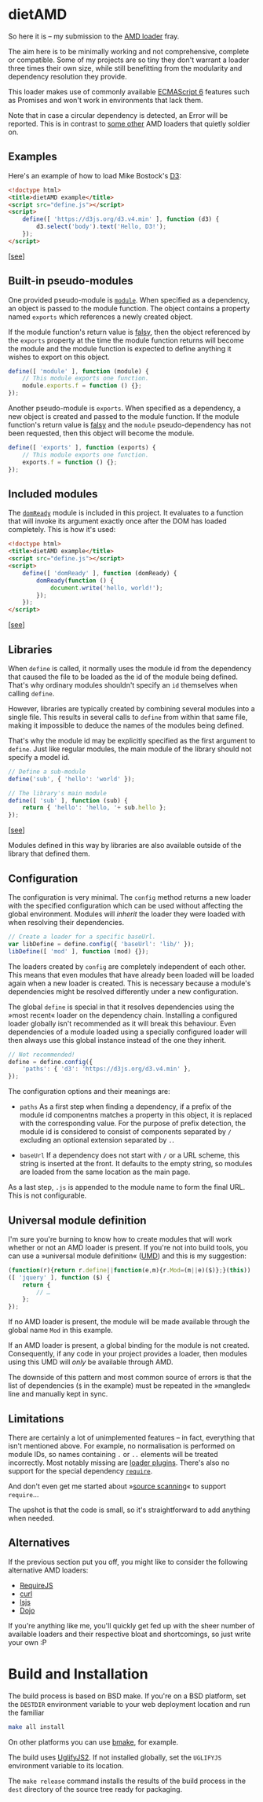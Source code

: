 dietAMD
=======

So here it is – my submission to the [AMD loader][AMD] fray.

The aim here is to be minimally working and not comprehensive, complete or
compatible. Some of my projects are so tiny they don't warrant a loader
three times their own size, while still benefitting from the modularity and
dependency resolution they provide.

This loader makes use of commonly available [ECMAScript 6][ES6] features
such as Promises and won't work in environments that lack them.

Note that in case a circular dependency is detected, an Error will be
reported. This is in contrast to [some other][CYC] AMD loaders that quietly
soldier on.


Examples
--------

Here's an example of how to load Mike Bostock's [D3](https://d3js.org/):

```html
<!doctype html>
<title>dietAMD example</title>
<script src="define.js"></script>
<script>
    define([ 'https://d3js.org/d3.v4.min' ], function (d3) {
        d3.select('body').text('Hello, D3!');
    });
</script>
```
\[[see](examples/hello-d3.html)\]


Built-in pseudo-modules
-----------------------

One provided pseudo-module is [`module`][CJS]. When specified as a
dependency, an object is passed to the module function. The object contains
a property named `exports` which references a newly created object.

If the module function's return value is [falsy][FLS], then the object
referenced by the `exports` property at the time the module function
returns will become the module and the module function is expected to
define anything it wishes to export on this object.

```js
define([ 'module' ], function (module) {
    // This module exports one function.
    module.exports.f = function () {};
});
```


Another pseudo-module is `exports`. When specified as a dependency, a new
object is created and passed to the module function. If the module
function's return value is [falsy][FLS] and the `module` pseudo-dependency
has not been requested, then this object will become the module.

```js
define([ 'exports' ], function (exports) {
    // This module exports one function.
    exports.f = function () {};
});
```


Included modules
----------------

The [`domReady`][DR] module is included in this project. It evaluates to a
function that will invoke its argument exactly once after the DOM has
loaded completely. This is how it's used:

```html
<!doctype html>
<title>dietAMD example</title>
<script src="define.js"></script>
<script>
    define([ 'domReady' ], function (domReady) {
        domReady(function () {
            document.write('hello, world!');
        });
    });
</script>
```
\[[see](examples/domReady.html)\]



Libraries
---------

When `define` is called, it normally uses the module id from the dependency
that caused the file to be loaded as the id of the module being defined.
That's why ordinary modules shouldn't specify an `id` themselves when
calling `define`.

However, libraries are typically created by combining several modules into
a single file. This results in several calls to `define` from within that
same file, making it impossible to deduce the names of the modules being
defined.

That's why the module id may be explicitly specified as the first argument
to `define`. Just like regular modules, the main module of the library
should not specify a model id.

```js
// Define a sub-module
define('sub', { 'hello': 'world' });

// The library's main module
define([ 'sub' ], function (sub) {
    return { 'hello': 'hello, '+ sub.hello };
});
```
\[[see](examples/lib.html)\]

Modules defined in this way by libraries are also available outside of the
library that defined them.


Configuration
-------------

The configuration is very minimal. The `config` method returns a new loader
with the specified configuration which can be used without affecting the
global environment. Modules will *inherit* the loader they were loaded with
when resolving their dependencies.

```js
// Create a loader for a specific baseUrl.
var libDefine = define.config({ 'baseUrl': 'lib/' });
libDefine([ 'mod' ], function (mod) {});
```

The loaders created by `config` are completely independent of each other.
This means that even modules that have already been loaded will be loaded
again when a new loader is created. This is necessary because a module's
dependencies might be resolved differently under a new configuration.

The global `define` is special in that it resolves dependencies using the
»most recent« loader on the dependency chain. Installing a configured
loader globally isn't recommended as it will break this behaviour. Even
dependencies of a module loaded using a specially configured loader will
then always use this global instance instead of the one they inherit.

```js
// Not recommended!
define = define.config({
    'paths': { 'd3': 'https://d3js.org/d3.v4.min' },
});
```


The configuration options and their meanings are:

* `paths`
  As a first step when finding a dependency, if a prefix of the module id
  componentns matches a property in this object, it is replaced with the
  corresponding value. For the purpose of prefix detection, the module id
  is considered to consist of components separated by `/` excluding an
  optional extension separated by `.`.

* `baseUrl`
  If a dependency does not start with `/` or a URL scheme, this string is
  inserted at the front. It defaults to the empty string, so modules are
  loaded from the same location as the main page.

As a last step, `.js` is appended to the module name to form the final URL.
This is not configurable.


Universal module definition
---------------------------

I'm sure you're burning to know how to create modules that will work
whether or not an AMD loader is present. If you're not into build tools,
you can use a »universal module definition« ([UMD][UMD]) and this is my
suggestion:

```js
(function(r){return r.define||function(e,m){r.Mod=(m||e)($)};}(this))
([ 'jquery' ], function ($) {
    return {
        // …
    };
});
```

If no AMD loader is present, the module will be made available through the
global name `Mod` in this example.

If an AMD loader is present, a global binding for the module is not
created. Consequently, if any code in your project provides a loader, then
modules using this UMD will *only* be available through AMD.

The downside of this pattern and most common source of errors is that the
list of dependencies (`$` in the example) must be repeated in the »mangled«
line and manually kept in sync.


Limitations
-----------

There are certainly a lot of unimplemented features – in fact, everything
that isn't mentioned above. For example, no normalisation is performed on
module IDs, so names containing `.` or `..` elements will be treated
incorrectly. Most notably missing are [loader plugins][PLUG]. There's also
no support for the special dependency [`require`][REQ0].

And don't even get me started about »[source scanning][REQ1]« to support
`require`…

The upshot is that the code is small, so it's straightforward to add
anything when needed.


Alternatives
------------

If the previous section put you off, you might like to consider the
following alternative AMD loaders:

* [RequireJS](http://requirejs.org/)
* [curl](https://github.com/cujojs/curl)
* [lsjs](https://github.com/zazl/lsjs)
* [Dojo](http://dojotoolkit.org/)

If you're anything like me, you'll quickly get fed up with the sheer number
of available loaders and their respective bloat and shortcomings, so just
write your own :P


[AMD]:  https://github.com/amdjs/amdjs-api/blob/master/AMD.md
[CJS]:  http://www.requirejs.org/docs/api.html#cjsmodule
[CYC]:  http://www.requirejs.org/docs/api.html#circular
[DR]:   http://www.requirejs.org/docs/api.html#pageload
[ES6]:  http://www.ecma-international.org/ecma-262/6.0/
[FLS]:  https://github.com/requirejs/requirejs/wiki/Differences-between-the-simplified-CommonJS-wrapper-and-standard-AMD-define#how-does-it-work
[PLUG]: https://github.com/amdjs/amdjs-api/blob/master/LoaderPlugins.md
[REQ0]: https://github.com/amdjs/amdjs-api/blob/master/require.md
[REQ1]: http://www.requirejs.org/docs/whyamd.html#sugar
[UMD]:  https://github.com/umdjs/umd


Build and Installation
======================

The build process is based on BSD make. If you're on a BSD platform, set
the `DESTDIR` environment variable to your web deployment location and run
the familiar

```sh
make all install
```

On other platforms you can use [bmake][MAKE], for example.

The build uses [UglifyJS2][UJS]. If not installed globally, set the
`UGLIFYJS` environment variable to its location.

The `make release` command installs the results of the build process in the
`dest` directory of the source tree ready for packaging.


[MAKE]: http://crufty.net/help/sjg/bmake.html
[UJS]:  http://lisperator.net/uglifyjs/
